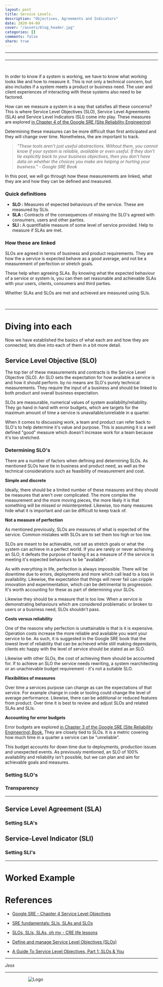 ```yaml
---
layout: post
title: Service Levels.
description: "Objectives, Agreements and Indicators"
date: 2020-04-09
cover: "/assets/blog_header.jpg"
categories: []
comments: false
share: true
---
```


----
<center>
<h3>  </h3>
</center>

---
<br/>

In order to know if a system is working, we have to know what working looks like and how to measure it. This is not only a technical concern, but also includes if a system meets a product or business need. The user and client experiences of interacting with these systems also need to be factored. 

How can we measure a system in a way that satisfies all these concerns? This is where Service Level Objectives (SLO), Service Level Agreements (SLA) and Service Level Indicators (SLI) come into play. These measures are explored <a href="https://landing.google.com/sre/sre-book/chapters/service-level-objectives/" target="_blank">in Chapter 4 of the Google SRE (Site Reliability Engineering)</a>

Determining these measures can be more difficult than first anticipated and they will change over time. Nonetheless, the are important to track.

> _"These tools aren’t just useful abstractions. Without them, you cannot know if your system is reliable, available or even useful. If they don’t tie explicitly back to your business objectives, then you don’t have data on whether the choices you make are helping or hurting your business." - Google SRE Book_

In this post, we will go through how these measurements are linked, what they are and how they can be defined and measured. 

### Quick definitions

- **SLO :** Measures of expected behaviours of the service. These are measured by SLIs.
- **SLA :** Contracts of the consequences of missing the SLO's agreed with consumers, users and other parties.
- **SLI :** A quantifiable measure of some level of service provided. Help to measure if SLAs are met.

### How these are linked

SLOs are agreed in terms of business and product requirements. They are how the a service is expected behave as a good average, and not be a measurement of perfection or stretch goals. 

These help when agreeing SLAs. By knowing what the expected behaviour of a service or system is, you can then set reasonable and achievable SLAs with your users, clients, consumers and third parties.

Whether SLAs and SLOs are met and achieved are measured using SLIs.

<br/>

---


# Diving into each 

Now we have established the basics of what each are and how they are connected; lets dive into each of them in a bit more detail. 

## Service Level Objective (SLO)

The top tier of these measurements and contracts is the Service Level Objective (SLO). An SLO sets the expectation for how available a service is and how it should perform. by no means are SLO's purely technical measurements. They require the input of a business and should be linked to both product and overall business expectation.

SLOs are measurable, numerical values of system availability/reliability. They go hand in hand with error budgets, which are targets for the maximum amount of time a service is unavailable/unreliable in a quarter.

When it comes to discussing work, a team and product can refer back to SLO's to help determine it's value and purpose. This is assuming it is a well defined "good" measure which doesn't increase work for a team because it's too stretched.

### Determining SLO's

There are a number of factors when defining and determining SLOs. As mentioned SLOs have tie in business and product need, as well as the technical considerations such as feasibility of measurement and cost. 

<strong>Simple and discrete</strong>

Ideally, there should be a limited number of these measures and they should be measures that aren't over complicated. The more complex the measurement and the more moving pieces, the more likely it is that something will be missed or misinterpreted. Likewise, too many measures hide what it is important and can be difficult to keep track of. 

<strong>Not a measure of perfection</strong>

As mentioned previously, SLOs are measures of what is expected of the service. Common mistakes with SLOs are to set them too high or too low. 

SLOs are meant to be achievable, not set as stretch goals or what the system can achieve in a perfect world. If you are rarely or never achieving an SLO, it defeats the purpose of having it as a measure of if the service is meeting it's expected behaviours to be "available".

As with everything in life, perfection is always impossible. There will be downtime due to errors, deployments and more which call lead to a loss in availability. Likewise, the expectation that things will never fail can cripple innovation and experimentation, which can be detrimental to progression. It's worth accounting for these as part of determining your SLOs.

Likewise they should be a measure that is too low. When a service is demonstrating behaviours which are considered problematic or broken to users or a business need, SLOs shouldn't pass.

<strong>Costs versus reliability</strong>

One of the reasons why perfection is unattainable is that is it is expensive. Operation costs increase the more reliable and available you want your service to be. As such, it is suggested in the Google SRE book that the lowest level of reliability that can be achieved while still making dependants, clients etc happy with the level of service should be stated as an SLO.

Likewise with other SLOs, the cost of achieving them should be accounted for. If to achieve an SLO the service needs rewriting, a system rearchitecting or an unachievable budget requirement - it's not a suitable SLO.

<strong>Flexibilities of measures</strong>

Over time a services purpose can change as can the expectations of that service. For example change in code or tooling could change the level of average performance. Likewise, there can be additional or reduced features from product. Over time it is best to review and adjust SLOs and related SLAs and SLIs. 

<strong>Accounting for error budgets</strong>

Error budgets are explored <a href="https://landing.google.com/sre/sre-book/chapters/embracing-risk/#xref_risk-management_unreliability-budgets" target="_blank">in Chapter 3 of the Google SRE (Site Reliability Engineering) Book.</a> They are closely tied to SLOs. It is a metric covering how much time in a quarter a service can be "unreliable".

This budget accounts for down time due to deployments, production issues and unexpected events. As previously mentioned, an SLO of 100% availability and reliability isn't possible, but we can plan and aim for achievable goals and measures.

### Setting SLO's

### Transparency

----------------

## Service Level Agreement (SLA)

### Setting SLA's

## Service-Level Indicator (SLI)

### Setting SLI's

---

# Worked Example



# References

- <a href="https://landing.google.com/sre/sre-book/chapters/service-level-objectives/" target="_blank">Google SRE - Chapter 4 Service Level Objectives</a>

- <a href="https://cloud.google.com/blog/products/gcp/sre-fundamentals-slis-slas-and-slos" target="_blank">SRE fundamentals: SLIs, SLAs and SLOs</a>

- <a href="https://cloud.google.com/blog/products/gcp/availability-part-deux-CRE-life-lessons" target="_blank">SLOs, SLIs, SLAs, oh my - CRE life lessons</a>

- <a href="https://docs.honeycomb.io/working-with-your-data/slos/" target="_blank">Define and manage Service Level Objectives (SLOs)</a>

- <a href="https://www.circonus.com/2018/07/a-guide-to-service-level-objectives/" target="_blank">A Guide To Service Level Objectives, Part 1: SLOs & You</a>

---

_Jess_

---


<div style="text-align:center; width:20%; margin-left: 10%;" markdown="1">
<img src="{{site.baseurl}}/assets/img/logo.png" alt="Logo">
</div>
